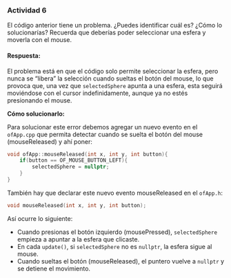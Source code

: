 ### Actividad 6

El código anterior tiene un problema. ¿Puedes identificar cuál es? ¿Cómo lo solucionarías? Recuerda que deberías poder seleccionar una esfera y moverla con el mouse.

#### Respuesta:

El problema está en que el código solo permite seleccionar la esfera, pero nunca se “libera” la selección cuando sueltas el botón del mouse, lo que provoca que, una vez que `selectedSphere` apunta a una esfera, esta seguirá moviéndose con el cursor indefinidamente, aunque ya no estés presionando el mouse.

**Cómo solucionarlo:**

Para solucionar este error debemos agregar un nuevo evento en el `ofApp.cpp` que permita detectar cuando se suelta el botón del mouse (mouseReleased) y ahí poner:

```cpp
void ofApp::mouseReleased(int x, int y, int button){
    if(button == OF_MOUSE_BUTTON_LEFT){
        selectedSphere = nullptr;
    }
}
```

También hay que declarar este nuevo evento mouseReleased en el `ofApp.h`:

```cpp
void mouseReleased(int x, int y, int button);
```

Así ocurre lo siguiente:

- Cuando presionas el botón izquierdo (mousePressed), `selectedSphere` empieza a apuntar a la esfera que clicaste.
- En cada `update()`, si `selectedSphere` no es `nullptr`, la esfera sigue al mouse.
- Cuando sueltas el botón (mouseReleased), el puntero vuelve a `nullptr` y se detiene el movimiento.
